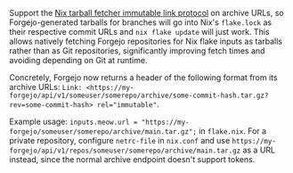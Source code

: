 Support the [Nix tarball fetcher immutable link protocol](https://github.com/nixos/nix/blob/56763ff918eb308db23080e560ed2ea3e00c80a7/doc/manual/src/protocols/tarball-fetcher.md) on archive URLs, so Forgejo-generated tarballs for branches will go into Nix's `flake.lock` as their respective commit URLs and `nix flake update` will just work. This allows natively fetching Forgejo repositories for Nix flake inputs as tarballs rather than as Git repositories, significantly improving fetch times and avoiding depending on Git at runtime.

Concretely, Forgejo now returns a header of the following format from its archive URLs: `Link: <https://my-forgejo/api/v1/someuser/somerepo/archive/some-commit-hash.tar.gz?rev=some-commit-hash> rel="immutable"`.

Example usage: `inputs.meow.url = "https://my-forgejo/someuser/somerepo/archive/main.tar.gz";` in `flake.nix`. For a private repository, configure `netrc-file` in `nix.conf` and use `https://my-forgejo/api/v1/repos/someuser/somerepo/archive/main.tar.gz` as a URL instead, since the normal archive endpoint doesn't support tokens.
